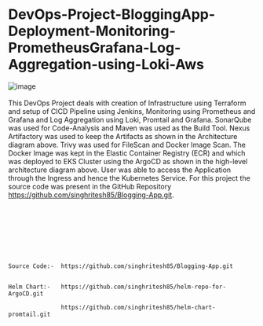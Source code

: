 # DevOps-Project-BloggingApp-Deployment-Monitoring-PrometheusGrafana-Log-Aggregation-using-Loki-Aws

![image](https://github.com/user-attachments/assets/76741ff4-6001-451a-811a-b4b61d7ba404)
<br></br>
This DevOps Project deals with creation of Infrastructure using Terraform and setup of CICD Pipeline using Jenkins, Monitoring using Prometheus and Grafana and Log Aggregation using Loki, Promtail and Grafana. SonarQube was used for Code-Analysis and Maven was used as the Build Tool. Nexus Artifactory was used to keep the Artifacts as shown in the Architecture diagram above. Trivy was used for FileScan and Docker Image Scan. The Docker Image was kept in the Elastic Container Registry (ECR) and which was deployed to EKS Cluster using the ArgoCD as shown in the high-level architecture diagram above. User was able to access the Application through the Ingress and hence the Kubernetes Service. For this project the source code was present in the GitHub Repository https://github.com/singhritesh85/Blogging-App.git. 

<br></br>
<br></br>
<br></br>
```
Source Code:-  https://github.com/singhritesh85/Blogging-App.git


Helm Chart:-   https://github.com/singhritesh85/helm-repo-for-ArgoCD.git

               https://github.com/singhritesh85/helm-chart-promtail.git
```
